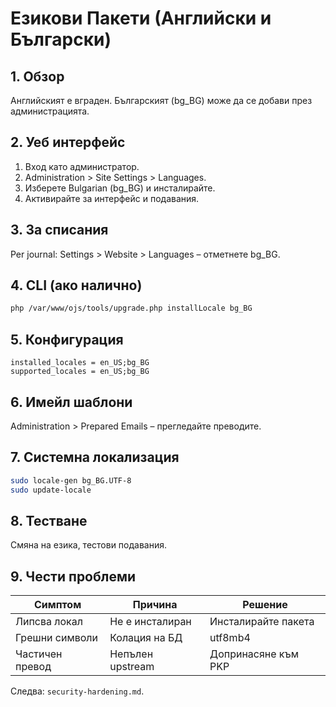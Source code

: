 # Езикови Пакети (Английски и Български)

## 1. Обзор
Английският е вграден. Българският (bg_BG) може да се добави през администрацията.

## 2. Уеб интерфейс
1. Вход като администратор.
2. Administration > Site Settings > Languages.
3. Изберете Bulgarian (bg_BG) и инсталирайте.
4. Активирайте за интерфейс и подавания.

## 3. За списания
Per journal: Settings > Website > Languages – отметнете bg_BG.

## 4. CLI (ако налично)
```bash
php /var/www/ojs/tools/upgrade.php installLocale bg_BG
```

## 5. Конфигурация
```
installed_locales = en_US;bg_BG
supported_locales = en_US;bg_BG
```

## 6. Имейл шаблони
Administration > Prepared Emails – прегледайте преводите.

## 7. Системна локализация
```bash
sudo locale-gen bg_BG.UTF-8
sudo update-locale
```

## 8. Тестване
Смяна на езика, тестови подавания.

## 9. Чести проблеми
| Симптом | Причина | Решение |
|---------|---------|---------|
| Липсва локал | Не е инсталиран | Инсталирайте пакета |
| Грешни символи | Колaция на БД | utf8mb4 |
| Частичен превод | Непълен upstream | Допринасяне към PKP |

Следва: `security-hardening.md`.
